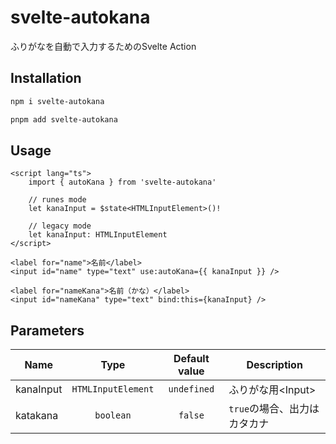 # svelte-autokana

ふりがなを自動で入力するためのSvelte Action

## Installation

```bash
npm i svelte-autokana
```

```bash
pnpm add svelte-autokana
```

## Usage

```svelte
<script lang="ts">
	import { autoKana } from 'svelte-autokana'

	// runes mode
	let kanaInput = $state<HTMLInputElement>()!

	// legacy mode
	let kanaInput: HTMLInputElement
</script>

<label for="name">名前</label>
<input id="name" type="text" use:autoKana={{ kanaInput }} />

<label for="nameKana">名前（かな）</label>
<input id="nameKana" type="text" bind:this={kanaInput} />
```

## Parameters

| Name      |        Type        | Default value | Description                  |
| --------- | :----------------: | :-----------: | ---------------------------- |
| kanaInput | `HTMLInputElement` |  `undefined`  | ふりがな用\<Input>           |
| katakana  |     `boolean`      |    `false`    | `true`の場合、出力はカタカナ |
